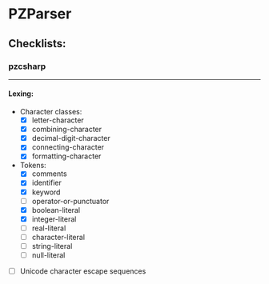 # PZParser

## Checklists:
### pzcsharp
---
#### Lexing:
- Character classes:
  - [x] letter-character
  - [x] combining-character
  - [x] decimal-digit-character
  - [x] connecting-character
  - [x] formatting-character
- Tokens:
  - [x] comments
  - [x] identifier
  - [x] keyword
  - [ ] operator-or-punctuator
  - [x] boolean-literal
  - [x] integer-literal
  - [ ] real-literal
  - [ ] character-literal
  - [ ] string-literal
  - [ ] null-literal
- [ ] Unicode character escape sequences
